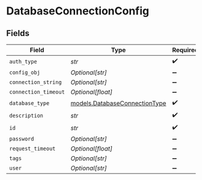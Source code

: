 # DatabaseConnectionConfig


## Fields

| Field                                                                | Type                                                                 | Required                                                             | Description                                                          |
| -------------------------------------------------------------------- | -------------------------------------------------------------------- | -------------------------------------------------------------------- | -------------------------------------------------------------------- |
| `auth_type`                                                          | *str*                                                                | :heavy_check_mark:                                                   | N/A                                                                  |
| `config_obj`                                                         | *Optional[str]*                                                      | :heavy_minus_sign:                                                   | N/A                                                                  |
| `connection_string`                                                  | *Optional[str]*                                                      | :heavy_minus_sign:                                                   | N/A                                                                  |
| `connection_timeout`                                                 | *Optional[float]*                                                    | :heavy_minus_sign:                                                   | N/A                                                                  |
| `database_type`                                                      | [models.DatabaseConnectionType](../models/databaseconnectiontype.md) | :heavy_check_mark:                                                   | N/A                                                                  |
| `description`                                                        | *str*                                                                | :heavy_check_mark:                                                   | N/A                                                                  |
| `id`                                                                 | *str*                                                                | :heavy_check_mark:                                                   | N/A                                                                  |
| `password`                                                           | *Optional[str]*                                                      | :heavy_minus_sign:                                                   | N/A                                                                  |
| `request_timeout`                                                    | *Optional[float]*                                                    | :heavy_minus_sign:                                                   | N/A                                                                  |
| `tags`                                                               | *Optional[str]*                                                      | :heavy_minus_sign:                                                   | N/A                                                                  |
| `user`                                                               | *Optional[str]*                                                      | :heavy_minus_sign:                                                   | N/A                                                                  |